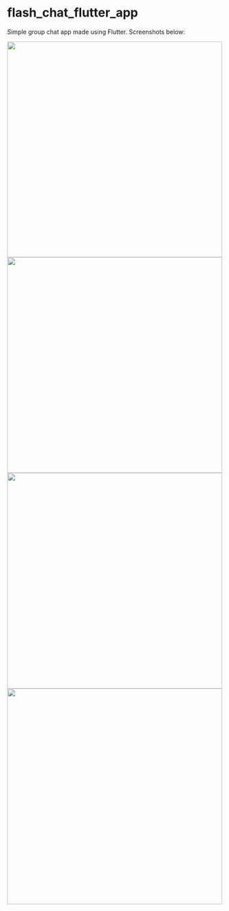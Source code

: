 # flash_chat_flutter_app

Simple group chat app made using Flutter.
Screenshots below:

<img src="https://i.postimg.cc/j28gTD7w/Screenshot-1643073315.png" height=500px>
<img src="https://i.postimg.cc/B6B7hYZC/Screenshot-1643073324.png" height=500px>
<img src="https://i.postimg.cc/yx6Q2mkC/Screenshot-1643073328.png" height=500px>
<img src="https://i.postimg.cc/c4HkmBpQ/Screenshot-1643073366.png" height=500px>

